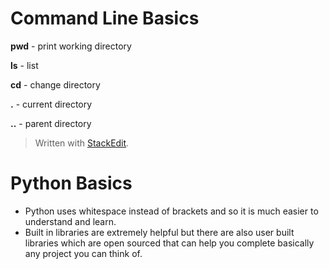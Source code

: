 

# Command Line Basics
**pwd** - print working directory

**ls** - list

**cd** - change directory

**.**  - current directory

**..** - parent directory


> Written with [StackEdit](https://stackedit.io/).

# Python Basics
* Python uses whitespace instead of brackets and so it is much easier to understand and learn.
* Built in libraries are extremely helpful but there are also user built libraries which are open sourced that can help you complete basically any project you can think of.

<!--stackedit_data:
eyJoaXN0b3J5IjpbMjExNzY0Mjk1OSwxMDExNjYyNTQ0LDEyOD
Y0Njg1NDYsMTczNjkxMzMxMF19
-->
